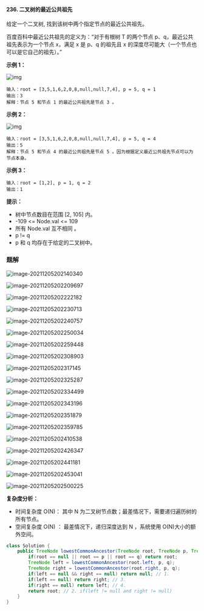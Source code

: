 #### 236. 二叉树的最近公共祖先

给定一个二叉树, 找到该树中两个指定节点的最近公共祖先。

百度百科中最近公共祖先的定义为：“对于有根树 T 的两个节点 p、q，最近公共祖先表示为一个节点 x，满足 x 是 p、q 的祖先且 x 的深度尽可能大（一个节点也可以是它自己的祖先）。”

**示例 1：**

![img](./images/二叉树的最近公共祖先/1.jpg)

```shell
输入：root = [3,5,1,6,2,0,8,null,null,7,4], p = 5, q = 1
输出：3
解释：节点 5 和节点 1 的最近公共祖先是节点 3 。
```

**示例 2：**

![img](./images/二叉树的最近公共祖先/2.jpg)

```shell
输入：root = [3,5,1,6,2,0,8,null,null,7,4], p = 5, q = 4
输出：5
解释：节点 5 和节点 4 的最近公共祖先是节点 5 。因为根据定义最近公共祖先节点可以为节点本身。
```

**示例 3：**

```shell
输入：root = [1,2], p = 1, q = 2
输出：1
```

**提示：**

* 树中节点数目在范围 [2, 105] 内。
* -109 <= Node.val <= 109
* 所有 Node.val 互不相同 。
* p != q
* p 和 q 均存在于给定的二叉树中。

### 题解

![image-20211205202140340](./images/二叉树的最近公共祖先/3.jpg)

![image-20211205202209697](./images/二叉树的最近公共祖先/4.jpg)

![image-20211205202222182](./images/二叉树的最近公共祖先/5.jpg)

![image-20211205202230713](./images/二叉树的最近公共祖先/6.jpg)

![image-20211205202240757](./images/二叉树的最近公共祖先/7.jpg)

![image-20211205202250034](./images/二叉树的最近公共祖先/8.jpg)

![image-20211205202259448](./images/二叉树的最近公共祖先/9.jpg)

![image-20211205202308903](./images/二叉树的最近公共祖先/10.jpg)

![image-20211205202317145](./images/二叉树的最近公共祖先/11.jpg)

![image-20211205202325287](./images/二叉树的最近公共祖先/12.jpg)

![image-20211205202334499](./images/二叉树的最近公共祖先/13.jpg)

![image-20211205202343196](./images/二叉树的最近公共祖先/14.jpg)

![image-20211205202351879](./images/二叉树的最近公共祖先/15.jpg)

![image-20211205202359785](./images/二叉树的最近公共祖先/16.jpg)

![image-20211205202410538](./images/二叉树的最近公共祖先/17.jpg)

![image-20211205202426347](./images/二叉树的最近公共祖先/18.jpg)

![image-20211205202441181](./images/二叉树的最近公共祖先/19.jpg)

![image-20211205202453041](./images/二叉树的最近公共祖先/20.jpg)

![image-20211205202500225](./images/二叉树的最近公共祖先/21.jpg)

**复杂度分析：**

* 时间复杂度 O(N)： 其中 N 为二叉树节点数；最差情况下，需要递归遍历树的所有节点。
* 空间复杂度 O(N) ： 最差情况下，递归深度达到 N ，系统使用 O(N)大小的额外空间。

```java
class Solution {
    public TreeNode lowestCommonAncestor(TreeNode root, TreeNode p, TreeNode q) {
        if(root == null || root == p || root == q) return root;
        TreeNode left = lowestCommonAncestor(root.left, p, q);
        TreeNode right = lowestCommonAncestor(root.right, p, q);
        if(left == null && right == null) return null; // 1.
        if(left == null) return right; // 3.
        if(right == null) return left; // 4.
        return root; // 2. if(left != null and right != null)
    }
}
```

